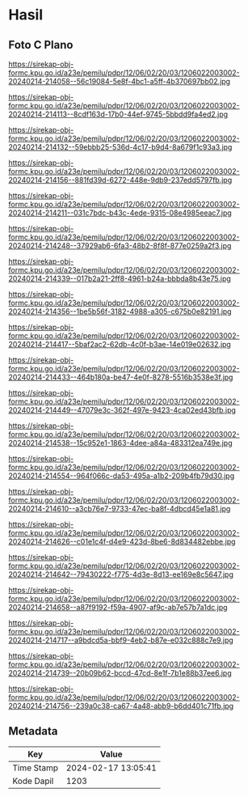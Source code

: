 # Hasil

## Foto C Plano

https://sirekap-obj-formc.kpu.go.id/a23e/pemilu/pdpr/12/06/02/20/03/1206022003002-20240214-214058--56c19084-5e8f-4bc1-a5ff-4b370697bb02.jpg

https://sirekap-obj-formc.kpu.go.id/a23e/pemilu/pdpr/12/06/02/20/03/1206022003002-20240214-214113--8cdf163d-17b0-44ef-9745-5bbdd9fa4ed2.jpg

https://sirekap-obj-formc.kpu.go.id/a23e/pemilu/pdpr/12/06/02/20/03/1206022003002-20240214-214132--59ebbb25-536d-4c17-b9d4-8a679f1c93a3.jpg

https://sirekap-obj-formc.kpu.go.id/a23e/pemilu/pdpr/12/06/02/20/03/1206022003002-20240214-214156--881fd39d-6272-448e-9db9-237edd5797fb.jpg

https://sirekap-obj-formc.kpu.go.id/a23e/pemilu/pdpr/12/06/02/20/03/1206022003002-20240214-214211--031c7bdc-b43c-4ede-9315-08e4985eeac7.jpg

https://sirekap-obj-formc.kpu.go.id/a23e/pemilu/pdpr/12/06/02/20/03/1206022003002-20240214-214248--37929ab6-6fa3-48b2-8f8f-877e0259a2f3.jpg

https://sirekap-obj-formc.kpu.go.id/a23e/pemilu/pdpr/12/06/02/20/03/1206022003002-20240214-214339--017b2a21-2ff8-4961-b24a-bbbda8b43e75.jpg

https://sirekap-obj-formc.kpu.go.id/a23e/pemilu/pdpr/12/06/02/20/03/1206022003002-20240214-214356--1be5b56f-3182-4988-a305-c675b0e82191.jpg

https://sirekap-obj-formc.kpu.go.id/a23e/pemilu/pdpr/12/06/02/20/03/1206022003002-20240214-214417--5baf2ac2-62db-4c0f-b3ae-14e019e02632.jpg

https://sirekap-obj-formc.kpu.go.id/a23e/pemilu/pdpr/12/06/02/20/03/1206022003002-20240214-214433--464b180a-be47-4e0f-8278-5516b3538e3f.jpg

https://sirekap-obj-formc.kpu.go.id/a23e/pemilu/pdpr/12/06/02/20/03/1206022003002-20240214-214449--47079e3c-362f-497e-9423-4ca02ed43bfb.jpg

https://sirekap-obj-formc.kpu.go.id/a23e/pemilu/pdpr/12/06/02/20/03/1206022003002-20240214-214538--15c952e1-1863-4dee-a84a-483312ea749e.jpg

https://sirekap-obj-formc.kpu.go.id/a23e/pemilu/pdpr/12/06/02/20/03/1206022003002-20240214-214554--964f066c-da53-495a-a1b2-209b4fb79d30.jpg

https://sirekap-obj-formc.kpu.go.id/a23e/pemilu/pdpr/12/06/02/20/03/1206022003002-20240214-214610--a3cb76e7-9733-47ec-ba8f-4dbcd45e1a81.jpg

https://sirekap-obj-formc.kpu.go.id/a23e/pemilu/pdpr/12/06/02/20/03/1206022003002-20240214-214626--c01e1c4f-d4e9-423d-8be6-8d834482ebbe.jpg

https://sirekap-obj-formc.kpu.go.id/a23e/pemilu/pdpr/12/06/02/20/03/1206022003002-20240214-214642--79430222-f775-4d3e-8d13-ee169e8c5647.jpg

https://sirekap-obj-formc.kpu.go.id/a23e/pemilu/pdpr/12/06/02/20/03/1206022003002-20240214-214658--a87f9192-f59a-4907-af9c-ab7e57b7a1dc.jpg

https://sirekap-obj-formc.kpu.go.id/a23e/pemilu/pdpr/12/06/02/20/03/1206022003002-20240214-214717--a9bdcd5a-bbf9-4eb2-b87e-e032c888c7e9.jpg

https://sirekap-obj-formc.kpu.go.id/a23e/pemilu/pdpr/12/06/02/20/03/1206022003002-20240214-214739--20b09b62-bccd-47cd-8e1f-7b1e88b37ee6.jpg

https://sirekap-obj-formc.kpu.go.id/a23e/pemilu/pdpr/12/06/02/20/03/1206022003002-20240214-214756--239a0c38-ca67-4a48-abb9-b6dd401c71fb.jpg


## Metadata

| Key        | Value               |
| ---------- | ------------------- |
| Time Stamp | 2024-02-17 13:05:41 |
| Kode Dapil | 1203                |



